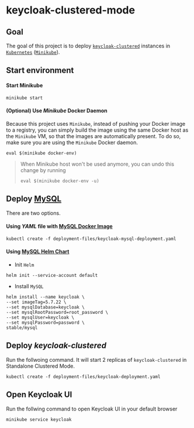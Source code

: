 # keycloak-clustered-mode

## Goal

The goal of this project is to deploy [`keycloak-clustered`](https://github.com/ivangfr/keycloak-clustered) instances in [`Kubernetes`](https://kubernetes.io) ([`Minikube`](https://kubernetes.io/docs/getting-started-guides/minikube)).

## Start environment

#### Start Minikube
```
minikube start
```

#### (Optional) Use _Minikube_ Docker Daemon

Because this project uses `Minikube`, instead of pushing your Docker image to a registry, you can simply build the image using the same Docker host as the `Minikube` VM, so that the images are automatically present. To do so, make sure you are using the `Minikube` Docker daemon.
```
eval $(minikube docker-env)
```
> When Minikube host won't be used anymore, you can undo this change by running
> ```
> eval $(minikube docker-env -u)
>```

## Deploy [MySQL](https://www.mysql.com)

There are two options.

#### Using _YAML_ file with [MySQL Docker Image](https://hub.docker.com/_/mysql/)
```
kubectl create -f deployment-files/keycloak-mysql-deployment.yaml
```

#### Using [MySQL Helm Chart](https://github.com/kubernetes/charts/tree/master/stable/mysql)

- Init `Helm`
```
helm init --service-account default
```

- Install `MySQL`
```
helm install --name keycloak \
--set imageTag=5.7.22 \
--set mysqlDatabase=keycloak \
--set mysqlRootPassword=root_password \
--set mysqlUser=keycloak \
--set mysqlPassword=password \
stable/mysql
```

## Deploy _keycloak-clustered_

Run the follwoing command. It will start 2 replicas of `keycloak-clustered` in Standalone Clustered Mode.
```
kubectl create -f deployment-files/keycloak-deployment.yaml
```

## Open Keycloak UI

Run the follwing command to open Keycloak UI in your default browser
```
minikube service keycloak
```